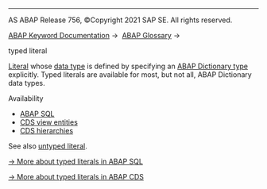   

* * *

AS ABAP Release 756, ©Copyright 2021 SAP SE. All rights reserved.

[ABAP Keyword Documentation](https://help.sap.com/doc/abapdocu_756_index_htm/7.56/en-US/abenabap.htm) →  [ABAP Glossary](https://help.sap.com/doc/abapdocu_756_index_htm/7.56/en-US/abenabap_glossary.htm) → 

typed literal

[Literal](https://help.sap.com/doc/abapdocu_756_index_htm/7.56/en-US/abenliteral_glosry.htm "Glossary Entry") whose [data type](https://help.sap.com/doc/abapdocu_756_index_htm/7.56/en-US/abendata_type_glosry.htm "Glossary Entry") is defined by specifying an [ABAP Dictionary type](https://help.sap.com/doc/abapdocu_756_index_htm/7.56/en-US/abenddic_builtin_types.htm) explicitly. Typed literals are available for most, but not all, ABAP Dictionary data types.

Availability

-   [ABAP SQL](https://help.sap.com/doc/abapdocu_756_index_htm/7.56/en-US/abensql_glosry.htm "Glossary Entry")
-   [CDS view entities](https://help.sap.com/doc/abapdocu_756_index_htm/7.56/en-US/abencds_v2_view_glosry.htm "Glossary Entry")
-   [CDS hierarchies](https://help.sap.com/doc/abapdocu_756_index_htm/7.56/en-US/abencds_hierarchy_glosry.htm "Glossary Entry")

See also [untyped literal](https://help.sap.com/doc/abapdocu_756_index_htm/7.56/en-US/abenuntyped_literal_glosry.htm "Glossary Entry").

[→ More about typed literals in ABAP SQL](https://help.sap.com/doc/abapdocu_756_index_htm/7.56/en-US/abenabap_sql_typed_literals.htm)

[→ More about typed literals in ABAP CDS](https://help.sap.com/doc/abapdocu_756_index_htm/7.56/en-US/abencds_typed_literal_v2.htm)